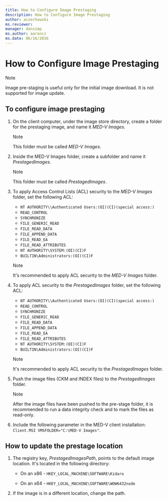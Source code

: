 ```yaml
---
title: How to Configure Image Prestaging
description: How to Configure Image Prestaging
author: aczechowski
ms.reviewer: 
manager: dansimp
ms.author: aaroncz
ms.date: 06/16/2016
---
```



# How to Configure Image Prestaging

> [!NOTE]
> Image pre-staging is useful only for the initial image download. It is not supported for image update.

## To configure image prestaging

1. On the client computer, under the image store directory, create a folder for the prestaging image, and name it *MED-V Images*.

    > [!NOTE]
    > This folder must be called *MED-V Images*.

2. Inside the MED-V Images folder, create a subfolder and name it *PrestagedImages*.

    > [!NOTE]
    > This folder must be called *PrestagedImages*.

3. To apply Access Control Lists (ACL) security to the *MED-V Images* folder, set the following ACL:

    - `NT AUTHORITY\\Authenticated Users:(OI)(CI)(special access:)`
    - `READ_CONTROL`
    - `SYNCHRONIZE`
    - `FILE_GENERIC_READ`
    - `FILE_READ_DATA`
    - `FILE_APPEND_DATA`
    - `FILE_READ_EA`
    - `FILE_READ_ATTRIBUTES`
    - `NT AUTHORITY\SYSTEM:(OI)(CI)F`
    - `BUILTIN\Administrators:(OI)(CI)F`

    > [!NOTE]
    > It's recommended to apply ACL security to the *MED-V Images* folder.

4. To apply ACL security to the *PrestagedImages* folder, set the following ACL:

    - `NT AUTHORITY\\Authenticated Users:(OI)(CI)(special access:)`
    - `READ_CONTROL`
    - `SYNCHRONIZE`
    - `FILE_GENERIC_READ`
    - `FILE_READ_DATA`
    - `FILE_APPEND_DATA`
    - `FILE_READ_EA`
    - `FILE_READ_ATTRIBUTES`
    - `NT AUTHORITY\SYSTEM:(OI)(CI)F`
    - `BUILTIN\Administrators:(OI)(CI)F`

    > [!NOTE]
    > It's recommended to apply ACL security to the *PrestagedImages* folder.

5. Push the image files (CKM and INDEX files) to the *PrestagedImages* folder.

    > [!NOTE]
    > After the image files have been pushed to the pre-stage folder, it is recommended to run a data integrity check and to mark the files as read-only.

6. Include the following parameter in the MED-V client installation: `Client.MSI VMSFOLDER="C:\MED-V Images"`.

## How to update the prestage location

1. The registry key, *PrestagedImagesPath*, points to the default image location. It's located in the following directory:

    - On an x86 - `HKEY_LOCAL_MACHINE\SOFTWARE\Kidaro`

    - On an x64 - `HKEY_LOCAL_MACHINE\SOFTWARE\WOW6432node`

2. If the image is in a different location, change the path.
